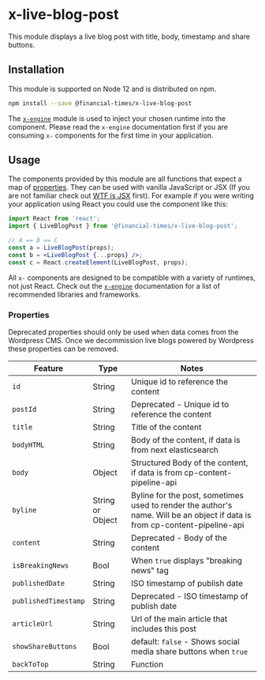 # x-live-blog-post

This module displays a live blog post with title, body, timestamp and share buttons.


## Installation

This module is supported on Node 12 and is distributed on npm.

```bash
npm install --save @financial-times/x-live-blog-post
```

The [`x-engine`][engine] module is used to inject your chosen runtime into the component. Please read the `x-engine` documentation first if you are consuming `x-` components for the first time in your application.

[engine]: https://github.com/Financial-Times/x-dash/tree/HEAD/packages/x-engine


## Usage

The components provided by this module are all functions that expect a map of [properties](#properties). They can be used with vanilla JavaScript or JSX (If you are not familiar check out [WTF is JSX][jsx-wtf] first). For example if you were writing your application using React you could use the component like this:

```jsx
import React from 'react';
import { LiveBlogPost } from '@financial-times/x-live-blog-post';

// A == B == C
const a = LiveBlogPost(props);
const b = <LiveBlogPost {...props} />;
const c = React.createElement(LiveBlogPost, props);
```

All `x-` components are designed to be compatible with a variety of runtimes, not just React. Check out the [`x-engine`][engine] documentation for a list of recommended libraries and frameworks.

[jsx-wtf]: https://jasonformat.com/wtf-is-jsx/

### Properties

Deprecated properties should only be used when data comes from the Wordpress CMS.
Once we decommission live blogs powered by Wordpress these properties can be removed.

Feature             | Type   | Notes
--------------------|--------|----------------------------
`id`                | String | Unique id to reference the content
`postId`            | String | Deprecated - Unique id to reference the content
`title`             | String | Title of the content
`bodyHTML`          | String | Body of the content, if data is from next elasticsearch
`body`              | Object | Structured Body of the content, if data is from cp-content-pipeline-api
`byline`            | String or Object | Byline for the post, sometimes used to render the author's name. Will be an object if data is from cp-content-pipeline-api
`content`           | String | Deprecated - Body of the content
`isBreakingNews`    | Bool   | When `true` displays "breaking news" tag
`publishedDate`     | String | ISO timestamp of publish date
`publishedTimestamp`| String | Deprecated - ISO timestamp of publish date
`articleUrl`        | String | Url of the main article that includes this post
`showShareButtons`  | Bool   | default: `false` - Shows social media share buttons when `true`
`backToTop`                | String | Function   | Shows the back to top link at the bottom of posts and manages navigating to `selected top` with a javascript function or a hashed href (string). If this prop is a string it will rely on standard browser behaviour to navigate to the element `id` provided that represents the top. If this prop is a function then that function should control the experience of navigating/scrolling to the top position. When using a function please call event.preventDefault() at the top level.

